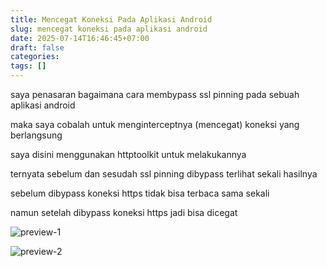 ```yaml
---
title: Mencegat Koneksi Pada Aplikasi Android
slug: mencegat koneksi pada aplikasi android
date: 2025-07-14T16:46:45+07:00
draft: false
categories: 
tags: []
---
```


saya penasaran bagaimana cara membypass ssl pinning pada sebuah aplikasi android

maka saya cobalah untuk menginterceptnya (mencegat) koneksi yang berlangsung

saya disini menggunakan httptoolkit untuk melakukannya

ternyata sebelum dan sesudah ssl pinning dibypass terlihat sekali hasilnya

sebelum dibypass koneksi https tidak bisa terbaca sama sekali

namun setelah dibypass koneksi https jadi bisa dicegat


![preview-1](preview-1.avif)

![preview-2](preview-2.avif)